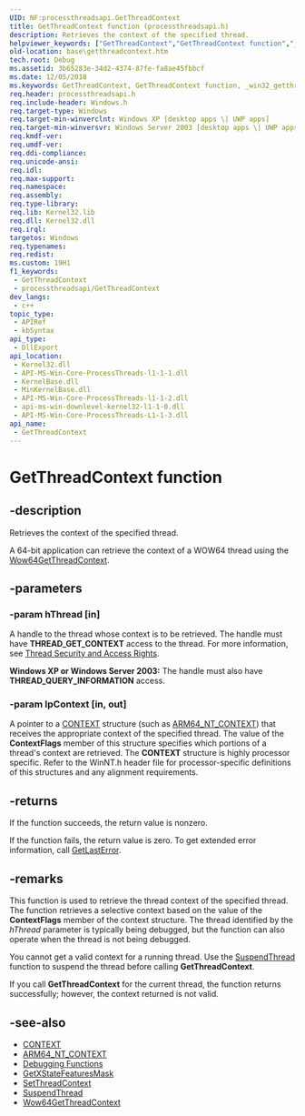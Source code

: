 ```yaml
---
UID: NF:processthreadsapi.GetThreadContext
title: GetThreadContext function (processthreadsapi.h)
description: Retrieves the context of the specified thread.
helpviewer_keywords: ["GetThreadContext","GetThreadContext function","_win32_getthreadcontext","base.getthreadcontext","processthreadsapi/GetThreadContext"]
old-location: base\getthreadcontext.htm
tech.root: Debug
ms.assetid: 3b65283e-34d2-4374-87fe-fa8ae45fbbcf
ms.date: 12/05/2018
ms.keywords: GetThreadContext, GetThreadContext function, _win32_getthreadcontext, base.getthreadcontext, processthreadsapi/GetThreadContext
req.header: processthreadsapi.h
req.include-header: Windows.h
req.target-type: Windows
req.target-min-winverclnt: Windows XP [desktop apps \| UWP apps]
req.target-min-winversvr: Windows Server 2003 [desktop apps \| UWP apps]
req.kmdf-ver: 
req.umdf-ver: 
req.ddi-compliance: 
req.unicode-ansi: 
req.idl: 
req.max-support: 
req.namespace: 
req.assembly: 
req.type-library: 
req.lib: Kernel32.lib
req.dll: Kernel32.dll
req.irql: 
targetos: Windows
req.typenames: 
req.redist: 
ms.custom: 19H1
f1_keywords:
 - GetThreadContext
 - processthreadsapi/GetThreadContext
dev_langs:
 - c++
topic_type:
 - APIRef
 - kbSyntax
api_type:
 - DllExport
api_location:
 - Kernel32.dll
 - API-MS-Win-Core-ProcessThreads-l1-1-1.dll
 - KernelBase.dll
 - MinKernelBase.dll
 - API-MS-Win-Core-ProcessThreads-l1-1-2.dll
 - api-ms-win-downlevel-kernel32-l1-1-0.dll
 - API-MS-Win-Core-ProcessThreads-L1-1-3.dll
api_name:
 - GetThreadContext
---
```


# GetThreadContext function


## -description

Retrieves the context of the specified thread.

A 64-bit application can retrieve the context of a WOW64 thread using the [Wow64GetThreadContext](../winbase/nf-winbase-wow64getthreadcontext.md).

## -parameters

### -param hThread [in]

A handle to the thread whose context is to be retrieved. The handle must have **THREAD_GET_CONTEXT** access to the thread. For more information, see [Thread Security and Access Rights](/windows/desktop/ProcThread/thread-security-and-access-rights).
      

**Windows XP or Windows Server 2003:** The handle must also have **THREAD_QUERY_INFORMATION** access.

### -param lpContext [in, out]

A pointer to a [CONTEXT](../winnt/ns-winnt-context.md) structure (such as [ARM64_NT_CONTEXT](../winnt/ns-winnt-arm64_nt_context.md)) that receives the appropriate context of the specified thread. The value of the **ContextFlags** member of this structure specifies which portions of a thread's context are retrieved. The       **CONTEXT** structure is highly processor specific. Refer to the WinNT.h header file for processor-specific definitions of this structures and any alignment requirements.

## -returns

If the function succeeds, the return value is nonzero.

If the function fails, the return value is zero. To get extended error information, call [GetLastError](../errhandlingapi/nf-errhandlingapi-getlasterror.md).

## -remarks

This function is used to retrieve the thread context of the specified thread. The function retrieves a selective context based on the value of the **ContextFlags** member of the context structure. The thread identified by the *hThread* parameter is typically being debugged, but the function can also operate when the thread is not being debugged.

You cannot get a valid context for a running thread. Use the [SuspendThread](../processthreadsapi/nf-processthreadsapi-suspendthread.md) function to suspend the thread before calling **GetThreadContext**.

If you call **GetThreadContext** for the current thread, the function returns successfully; however, the context returned is not valid.

## -see-also

- [CONTEXT](../winnt/ns-winnt-context.md)
- [ARM64_NT_CONTEXT](../winnt/ns-winnt-arm64_nt_context.md)
- [Debugging Functions](/windows/desktop/Debug/debugging-functions)
- [GetXStateFeaturesMask](../winbase/nf-winbase-getxstatefeaturesmask.md)
- [SetThreadContext](../processthreadsapi/nf-processthreadsapi-setthreadcontext.md)
- [SuspendThread](../processthreadsapi/nf-processthreadsapi-suspendthread.md)
- [Wow64GetThreadContext](../winbase/nf-winbase-wow64getthreadcontext.md)
